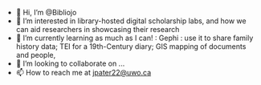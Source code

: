 - 👋 Hi, I’m @Bibliojo
- 👀 I’m interested in library-hosted digital scholarship labs, and how we can aid researchers in showcasing their research
- 🌱 I’m currently learning as much as I can! : Gephi : use it to share family history data; TEI for a 19th-Century diary; GIS mapping of documents and people,  
- 💞️ I’m looking to collaborate on ...
- 📫 How to reach me at jpater22@uwo.ca

<!---
Bibliojo/Bibliojo is a ✨ special ✨ repository because its `README.md` (this file) appears on your GitHub profile.
You can click the Preview link to take a look at your changes.
--->

